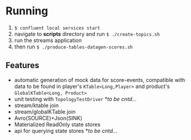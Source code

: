 # Running
1. `$ confluent local services start` 
2. navigate to **scripts** directory and run `$ ./create-topics.sh`
3. run the streams application
4. then run `$ ./produce-tables-datagen-scores.sh`

## Features
- automatic generation of mock data for score-events, compatible with data to be found in player's `KTable<Long,Player>` and product's `GlobalKTable<Long, Product>`
- unit testing with `TopologyTestDriver` **to be cntd...*
- stream/ktable join
- stream/globalKTable join
- Avro(SOURCE)+Json(SINK)
- Materialized ReadOnly state stores
- api for querying state stores **to be cntd...*
